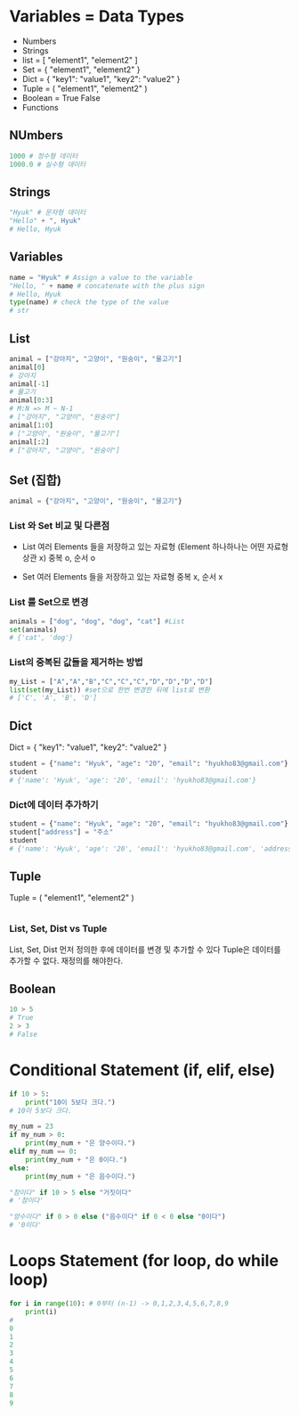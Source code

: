 # Variables = Data Types
* Numbers
* Strings
* list = [ "element1", "element2" ]
* Set = { "element1", "element2" }
* Dict = { "key1": "value1", "key2": "value2" }
* Tuple = ( "element1", "element2" )
* Boolean = True False
* Functions

## NUmbers
```python
1000 # 정수형 데이터
1000.0 # 실수형 데이터
```

## Strings
```python
"Hyuk" # 문자형 데이터
"Hello" + ", Hyuk" 
# Hello, Hyuk
```

## Variables
```python
name = "Hyuk" # Assign a value to the variable
"Hello, " + name # concatenate with the plus sign
# Hello, Hyuk
type(name) # check the type of the value
# str
```

## List
```python
animal = ["강아지", "고양이", "원숭이", "물고기"]
animal[0]
# 강아지
animal[-1]
# 물고기
animal[0:3]
# M:N => M ~ N-1 
# ["강아지", "고양이", "원숭이"]
animal[1:0]
# ["고양이", "원숭이", "물고기"]
animal[:2]
# ["강아지", "고양이", "원숭이"]
```

## Set (집합)
```python
animal = {"강아지", "고양이", "원숭이", "물고기"}
```

### List 와 Set 비교 및 다른점
* List
여러 Elements 들을 저장하고 있는 자료형 (Element 하나하나는 어떤 자료형 상관 x)
중복 o, 순서 o

* Set
여러 Elements 들을 저장하고 있는 자료형
중복 x, 순서 x

### List 를 Set으로 변경
```python
animals = ["dog", "dog", "dog", "cat"] #List
set(animals)
# {'cat', 'dog'}
```

### List의 중복된 값들을 제거하는 방법
```python
my_List = ["A","A","B","C","C","C","D","D","D","D"]
list(set(my_List)) #set으로 한번 변경한 뒤에 list로 변환
# ['C', 'A', 'B', 'D']
```

## Dict
Dict = { "key1": "value1", "key2": "value2" }
```python
student = {"name": "Hyuk", "age": "20", "email": "hyukho83@gmail.com"}
student
# {'name': 'Hyuk', 'age': '20', 'email': 'hyukho83@gmail.com'}
```
### Dict에 데이터 추가하기
```python
student = {"name": "Hyuk", "age": "20", "email": "hyukho83@gmail.com"}
student["address"] = "주소"
student
# {'name': 'Hyuk', 'age': '20', 'email': 'hyukho83@gmail.com', 'address': '주소'}
```

## Tuple
Tuple = ( "element1", "element2" )
```python

```

### List, Set, Dist vs Tuple 
List, Set, Dist 먼저 정의한 후에 데이터를 변경 및 추가할 수 있다
Tuple은 데이터를 추가할 수 없다. 재정의를 해야한다.

## Boolean
```python
10 > 5
# True
2 > 3
# False
```
# Conditional Statement (if, elif, else)
```python
if 10 > 5:
    print("10이 5보다 크다.")
# 10이 5보다 크다.

my_num = 23
if my_num > 0:
    print(my_num + "은 양수이다.")
elif my_num == 0:
    print(my_num + "은 0이다.")
else:
    print(my_num + "은 음수이다.")

"참이다" if 10 > 5 else "거짓이다"
# '참이다'

"양수이다" if 0 > 0 else ("음수이다" if 0 < 0 else "0이다")
# '0이다'
```

# Loops Statement (for loop, do while loop)
```python
for i in range(10): # 0부터 (n-1) -> 0,1,2,3,4,5,6,7,8,9
    print(i)
#
0
1
2
3
4
5
6
7
8
9
```